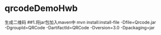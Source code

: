 # qrcodeDemoHwb
生成二维码
##1.将jar包加入maven中
mvn install:install-file -Dfile=Qrcode.jar  -DgroupId=QRCode  -DartifactId=QRCode -Dversion=3.0 -Dpackaging=jar
